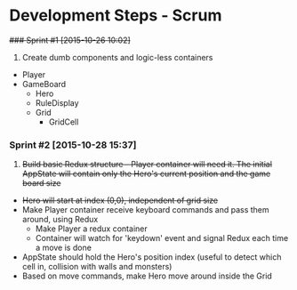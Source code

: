 Development Steps - Scrum
===

<strike>### Sprint #1 [2015-10-26 10:02]</strike>
1. Create dumb components and logic-less containers
  + Player
  + GameBoard
    + Hero
    + RuleDisplay
    + Grid
      + GridCell

### Sprint #2 [2015-10-28 15:37]
1. ~~Build basic Redux structure - Player container will need it. The initial AppState will contain only the Hero's current position and the game board size~~
+ ~~Hero will start at index (0,0), independent of grid size~~
+ Make Player container receive keyboard commands and pass them around, using Redux
  - Make Player a redux container
  - Container will watch for 'keydown' event and signal Redux each time a move is done
+ AppState should hold the Hero's position index (useful to detect which cell in, collision with walls and monsters)
+ Based on move commands, make Hero move around inside the Grid
